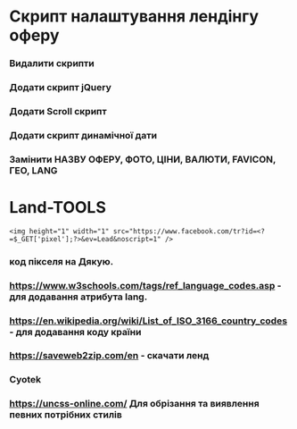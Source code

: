 # Скрипт налаштування лендінгу оферу

### Видалити скрипти
### Додати скрипт jQuery
### Додати Scroll скрипт 
### Додати скрипт динамічної дати 
### Замінити     НАЗВУ ОФЕРУ,     ФОТО,     ЦІНИ,   ВАЛЮТИ,    FAVICON,     ГЕО,    LANG


# Land-TOOLS

`<img height="1" width="1" src="https://www.facebook.com/tr?id=<?=$_GET['pixel'];?>&ev=Lead&noscript=1" />`

### код пікселя на Дякую.


### https://www.w3schools.com/tags/ref_language_codes.asp  - для додавання атрибута lang.
### https://en.wikipedia.org/wiki/List_of_ISO_3166_country_codes  - для додавання коду країни


###  https://saveweb2zip.com/en  -  скачати ленд
### Cyotek


###  https://uncss-online.com/      Для обрізання та виявлення певних потрібних стилів
